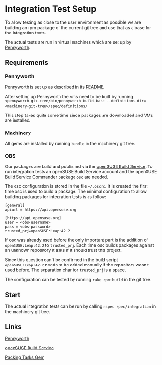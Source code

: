 # Integration Test Setup

To allow testing as close to the user environment as possible we are building an rpm package of the current git tree and use that as a base for the integration tests.

The actual tests are run in virtual machines which are set up by [Pennyworth](https://github.com/SUSE/pennyworth/).

## Requirements

### Pennyworth

Pennyworth is set up as described in its [README](https://github.com/SUSE/pennyworth/blob/master/README.md#installation).

After setting up Pennyworth the vms need to be built by running `<pennyworth-git-tree/bin/pennyworth build-base --definitions-dir=<machinery-git-tree>/spec/definitions/`.

This step takes quite some time since packages are downloaded and VMs are installed.

### Machinery

All gems are installed by running `bundle` in the machinery git tree.

### OBS

Our packages are build and published via the [openSUSE Build Service](https://build.opensuse.org/). To run integration tests an openSUSE Build Service account and the openSUSE Build Service Commander package `osc` are needed.

The osc configuration is stored in the file `~/.oscrc`. It is created the first time osc is used to build a package. The minimal configuration to allow building packages for integration tests is as follow:

```
[general]
apiurl = https://api.opensuse.org

[https://api.opensuse.org]
user = <obs-username>
pass = <obs-password>
trusted_prj=openSUSE:Leap:42.2
```

If osc was already used before the only important part is the addition of `openSUSE:Leap:42.2` to `trusted_prj`. Each time osc builds packages against an unknown repository it asks if it should trust this project.

Since this question can't be confirmed in the build script `openSUSE:Leap:42.2` needs to be added manually if the repository wasn't used before. The separation char for `trusted_prj` is a space.

The configuration can be tested by running `rake rpm:build` in the git tree.

## Start

The actual integration tests can be run by calling `rspec spec/integration` in the machinery git tree.

## Links

[Pennyworth](https://github.com/SUSE/pennyworth/)

[openSUSE Build Service](https://build.opensuse.org/)

[Packing Tasks Gem](https://github.com/openSUSE/packaging_tasks/)
